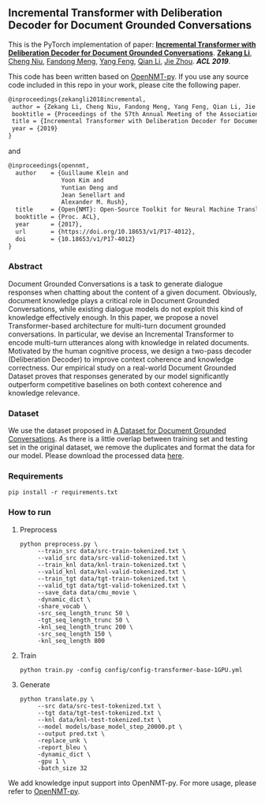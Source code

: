 ## Incremental Transformer with Deliberation Decoder for Document Grounded Conversations

This is the PyTorch implementation of paper: **[Incremental Transformer with Deliberation Decoder for Document Grounded Conversations](<https://arxiv.org/abs/1907.08854>)**. [**Zekang Li**](https://www.zekangli.com), [Cheng Niu](#), [Fandong Meng](#), [Yang Feng](#), [Qian Li](#), [Jie Zhou](#). ***ACL 2019***.

This code has been written based on [OpenNMT-py](<https://github.com/OpenNMT/OpenNMT-py>). If you use any source code included in this repo in your work, please cite the following paper.

```latex
@inproceedings{zekangli2018incremental,
 author = {Zekang Li, Cheng Niu, Fandong Meng, Yang Feng, Qian Li, Jie Zhou},
 booktitle = {Proceedings of the 57th Annual Meeting of the Association for Computational Linguistics},
 title = {Incremental Transformer with Deliberation Decoder for Document Grounded Conversations},
 year = {2019}
}
```

and

```latex
@inproceedings{opennmt,
  author    = {Guillaume Klein and
               Yoon Kim and
               Yuntian Deng and
               Jean Senellart and
               Alexander M. Rush},
  title     = {Open{NMT}: Open-Source Toolkit for Neural Machine Translation},
  booktitle = {Proc. ACL},
  year      = {2017},
  url       = {https://doi.org/10.18653/v1/P17-4012},
  doi       = {10.18653/v1/P17-4012}
}
```



### Abstract

Document Grounded Conversations is a task to generate dialogue responses when chatting about the content of a given document. Obviously, document knowledge plays a critical role in Document Grounded Conversations, while existing dialogue models do not exploit this kind of knowledge effectively enough. In this paper, we propose a novel Transformer-based architecture for multi-turn document grounded conversations. In particular, we devise an Incremental Transformer to encode multi-turn utterances along with knowledge in related documents. Motivated by the human cognitive process, we design a two-pass decoder (Deliberation Decoder) to improve context coherence and knowledge correctness. Our empirical study on a real-world Document Grounded Dataset proves that responses generated by our model significantly outperform competitive baselines on both context coherence and knowledge relevance.



### Dataset

We use the dataset proposed in [A Dataset for Document Grounded Conversations](https://arxiv.org/pdf/1809.07358.pdf). As there is a little overlap between training set and testing set in the original dataset, we remove the duplicates and format the data for our model. Please download the processed data [here](https://drive.google.com/file/d/16AcawDtG4HqUlQHV_zb4tZD4KNCAx_Vf/view?usp=sharing).

### Requirements
```shell
pip install -r requirements.txt
```

### How to run

1. Preprocess

   ```shell
   python preprocess.py \
   		--train_src data/src-train-tokenized.txt \
   		--valid_src data/src-valid-tokenized.txt \
   		--train_knl data/knl-train-tokenized.txt \
   		--valid_knl data/knl-valid-tokenized.txt \
   		--train_tgt data/tgt-train-tokenized.txt \
   		--valid_tgt data/tgt-valid-tokenized.txt \
   		--save_data data/cmu_movie \
   		-dynamic_dict \
   		-share_vocab \
   		-src_seq_length_trunc 50 \
   		-tgt_seq_length_trunc 50 \
   		-knl_seq_length_trunc 200 \
   		-src_seq_length 150 \
   		-knl_seq_length 800 
   ```

2. Train

   ```shell
   python train.py -config config/config-transformer-base-1GPU.yml
   ```

3. Generate

   ```shell
   python translate.py \
   		--src data/src-test-tokenized.txt \ 
   		--tgt data/tgt-test-tokenized.txt \
   		--knl data/knl-test-tokenized.txt \
   		--model models/base_model_step_20000.pt \
   		--output pred.txt \
   		-replace_unk \
   		-report_bleu \
   		-dynamic_dict \
   		-gpu 1 \
   		-batch_size 32
   ```

We add knowledge input support into OpenNMT-py. For more usage, please refer to [OpenNMT-py](<http://opennmt.net/OpenNMT-py/>).
